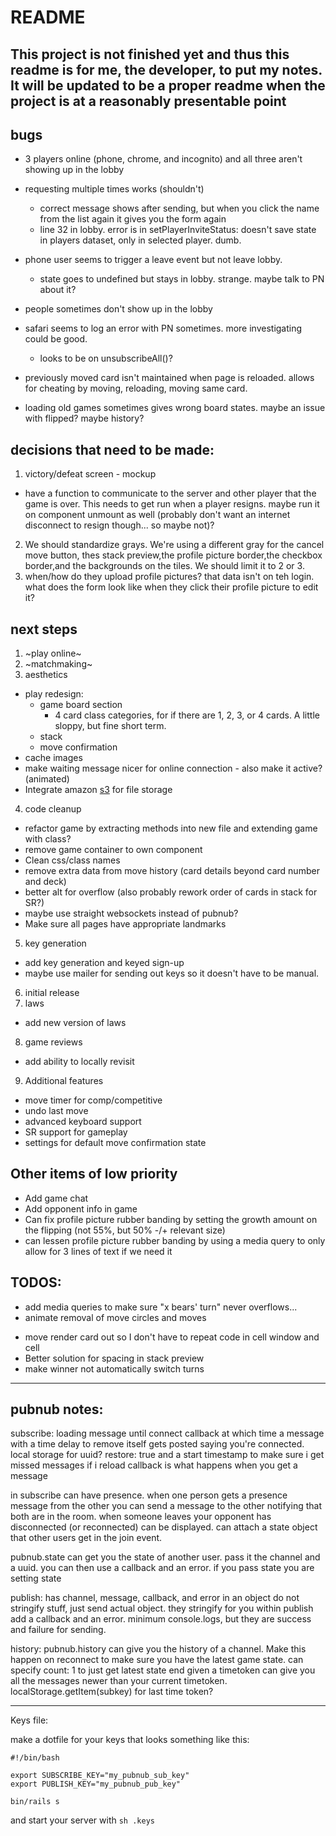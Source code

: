 # README

## This project is not finished yet and thus this readme is for me, the developer, to put my notes. It will be updated to be a proper readme when the project is at a reasonably presentable point

## bugs
- 3 players online (phone, chrome, and incognito) and all three aren't showing up in the lobby
- requesting multiple times works (shouldn't)
  - correct message shows after sending, but when you click the name from the list again it gives you the form again
  - line 32 in lobby. error is in setPlayerInviteStatus: doesn't save state in players dataset, only in selected player. dumb.
- phone user seems to trigger a leave event but not leave lobby.
  - state goes to undefined but stays in lobby. strange. maybe talk to PN about it?
- people sometimes don't show up in the lobby
- safari seems to log an error with PN sometimes. more investigating could be good.
  - looks to be on unsubscribeAll()?

- previously moved card isn't maintained when page is reloaded. allows for cheating by moving, reloading, moving same card.
- loading old games sometimes gives wrong board states. maybe an issue with flipped? maybe history?

## decisions that need to be made:

1. victory/defeat screen - mockup
  - have a function to communicate to the server and other player that the game is over. This needs to get run when a player resigns. maybe run it on component unmount as well (probably don't want an internet disconnect to resign though... so maybe not)?
2. We should standardize grays. We're using a different gray for the cancel move button, thes stack preview,the profile picture border,the checkbox border,and the backgrounds on the tiles. We should limit it to 2 or 3.
3. when/how do they upload profile pictures? that data isn't on teh login. what does the form look like when they click their profile picture to edit it?

## next steps

1. ~play online~
2. ~matchmaking~
3. aesthetics
  - play redesign:
    - game board section
      - 4 card class categories, for if there are 1, 2, 3, or 4 cards. A little sloppy, but fine short term.
    - stack
    - move confirmation
  - cache images
  - make waiting message nicer for online connection - also make it active? (animated)
  - Integrate amazon [s3](https://aws.amazon.com/s3/) for file storage
4. code cleanup
  - refactor game by extracting methods into new file and extending game with class?
  - remove game container to own component
  - Clean css/class names
  - remove extra data from move history (card details beyond card number and deck)
  - better alt for overflow (also probably rework order of cards in stack for SR?)
  - maybe use straight websockets instead of pubnub?
  - Make sure all pages have appropriate landmarks
5. key generation
  - add key generation and keyed sign-up
  - maybe use mailer for sending out keys so it doesn't have to be manual.
6. initial release
7. laws
  - add new version of laws
8. game reviews
  - add ability to locally revisit
9. Additional features
  - move timer for comp/competitive
  - undo last move
  - advanced keyboard support
  - SR support for gameplay
  - settings for default move confirmation state

## Other items of low priority

- Add game chat
- Add opponent info in game
- Can fix profile picture rubber banding by setting the growth amount on the flipping (not 55%, but 50% -/+ relevant size)
- can lessen profile picture rubber banding by using a media query to only allow for 3 lines of text if we need it

## TODOS:
  - add media queries to make sure "x bears' turn" never overflows...
  - animate removal of move circles and moves <p>
  - move render card out so I don't have to repeat code in cell window and cell
  - Better solution for spacing in stack preview
  - make winner not automatically switch turns

----------
## pubnub notes:
subscribe:
loading message until connect callback at which time a message with a time delay to remove itself gets posted saying you're connected.
local storage for uuid?
restore: true
and a start timestamp to make sure i get missed messages if i reload
callback is what happens when you get a message

in subscribe can have presence. when one person gets a presence message from the other you can send a message to the other notifying that both are in the room. when someone leaves your opponent has disconnected (or reconnected) can be displayed.
can attach a state object that other users get in the join event.

pubnub.state can get you the state of another user. pass it the channel and a uuid. you can then use a callback and an error. if you pass state you are setting state

publish:
has channel, message, callback, and error in an object
do not stringify stuff, just send actual object. they stringify for you
within publish add a callback and an error. minimum console.logs, but they are success and failure for sending.

history:
pubnub.history can give you the history of a channel. Make this happen on reconnect to make sure you have the latest game state.
can specify count: 1 to just get latest state
end given a timetoken can give you all the messages newer than your current timetoken.
localStorage.getItem(subkey) for last time token?

---------

Keys file:

make a dotfile for your keys that looks something like this:

```
#!/bin/bash

export SUBSCRIBE_KEY="my_pubnub_sub_key"
export PUBLISH_KEY="my_pubnub_pub_key"

bin/rails s
```
and start your server with `sh .keys`
